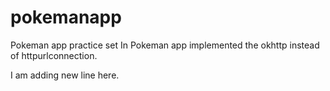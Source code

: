 # pokemanapp
Pokeman app practice set
In Pokeman app implemented the okhttp instead of httpurlconnection.

I am adding new line here.
